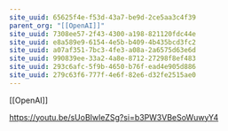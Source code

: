 ```yaml
---
site_uuid: 65625f4e-f53d-43a7-be9d-2ce5aa3c4f39
parent_org: "[[OpenAI]]"
site_uuid: 7308ee57-2f43-4300-a198-821120fdc44e
site_uuid: e8a589e9-6154-4e5b-b409-4b435bcd3fc2
site_uuid: a07af351-7bc3-4fe3-a08a-2a6575d63e6d
site_uuid: 990839ee-33a2-4a8e-8712-27298f8ef483
site_uuid: 293c6afc-5f9b-4650-b76f-ead4e905d886
site_uuid: 279c63f6-777f-4e6f-82e6-d32fe2515ae0
---
```


[[OpenAI]]

https://youtu.be/sUoBIwleZSg?si=b3PW3VBeSoWuwyY4
